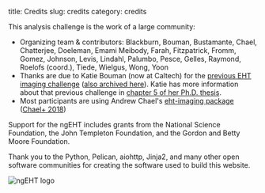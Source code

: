 title: Credits
slug: credits
category: credits

This analysis challenge is the work of a large community:

- Organizing team & contributors: Blackburn, Bouman, Bustamante, Chael,
Chatterjee, Doeleman, Emami Meibody, Farah, Fitzpatrick, Fromm, Gomez,
Johnson, Levis, Lindahl, Palumbo, Pesce, Gelles, Raymond, Roelofs
(coord.), Tiede, Wielgus, Wong, Yoon
- Thanks are due to Katie Bouman (now at Caltech) for the [previous EHT imaging challenge](http://vlbiimaging.csail.mit.edu/)
([also archived here](https://web.archive.org/web/20201205135432/http://vlbiimaging.csail.mit.edu/imagingchallenge)).
Katie has more information about that previous challenge in
[chapter 5 of her Ph.D. thesis](https://dspace.mit.edu/handle/1721.1/113998).
- Most participants are using Andrew Chael's [eht-imaging package](https://github.com/achael/eht-imaging) ([Chael+ 2018](http://adsabs.harvard.edu/abs/2018ApJ...857...23C))

Support for the ngEHT includes grants from the National Science
Foundation, the John Templeton Foundation, and the Gordon and Betty Moore
Foundation.

Thank you to the Python, Pelican, aiohttp, Jinja2, and many other open
software communities for creating the software used to build this
website.

![ngEHT logo](../static/Semifinal_Logo_White_Symbol.jpeg)
